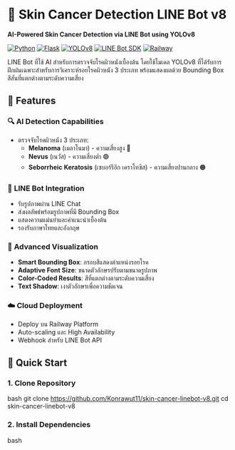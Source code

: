 # 🏥 Skin Cancer Detection LINE Bot v8

**AI-Powered Skin Cancer Detection via LINE Bot using YOLOv8**

[![Python](https://img.shields.io/badge/Python-3.8+-blue.svg)](https://www.python.org/downloads/)
[![Flask](https://img.shields.io/badge/Flask-2.0+-green.svg)](https://flask.palletsprojects.com/)
[![YOLOv8](https://img.shields.io/badge/YOLOv8-Ultralytics-orange.svg)](https://github.com/ultralytics/ultralytics)
[![LINE Bot SDK](https://img.shields.io/badge/LINE-Bot%20SDK-00C300.svg)](https://github.com/line/line-bot-sdk-python)
[![Railway](https://img.shields.io/badge/Deploy-Railway-purple.svg)](https://railway.app/)

LINE Bot ที่ใช้ AI สำหรับการตรวจจับโรคผิวหนังเบื้องต้น โดยใช้โมเดล YOLOv8 ที่ได้รับการฝึกฝนเฉพาะสำหรับการวิเคราะห์รอยโรคผิวหนัง 3 ประเภท พร้อมแสดงผลด้วย Bounding Box สีสันที่แตกต่างตามระดับความเสี่ยง

## 🎯 Features

### 🔍 **AI Detection Capabilities**
- ตรวจจับโรคผิวหนัง 3 ประเภท:
  - **Melanoma** (เมลาโนมา) - ความเสี่ยงสูง 🔴
  - **Nevus** (เนวัส) - ความเสี่ยงต่ำ 🟢  
  - **Seborrheic Keratosis** (เซบอร์รีอิก เคราโทซิส) - ความเสี่ยงปานกลาง 🟠

### 📱 **LINE Bot Integration**
- รับรูปภาพผ่าน LINE Chat
- ส่งผลลัพธ์พร้อมรูปภาพที่มี Bounding Box
- แสดงความแม่นยำและคำแนะนำเบื้องต้น
- รองรับภาษาไทยและอังกฤษ

### 🎨 **Advanced Visualization**
- **Smart Bounding Box**: กรอบสีแสดงตำแหน่งรอยโรค
- **Adaptive Font Size**: ขนาดตัวอักษรปรับตามขนาดรูปภาพ
- **Color-Coded Results**: สีที่แตกต่างตามระดับความเสี่ยง
- **Text Shadow**: เงาตัวอักษรเพื่อความชัดเจน

### ☁️ **Cloud Deployment**
- Deploy บน Railway Platform
- Auto-scaling และ High Availability
- Webhook สำหรับ LINE Bot API

## 🚀 Quick Start

### 1. **Clone Repository**
bash
git clone https://github.com/Konrawut11/skin-cancer-linebot-v8.git
cd skin-cancer-linebot-v8

### 2. **Install Dependencies**
bash
